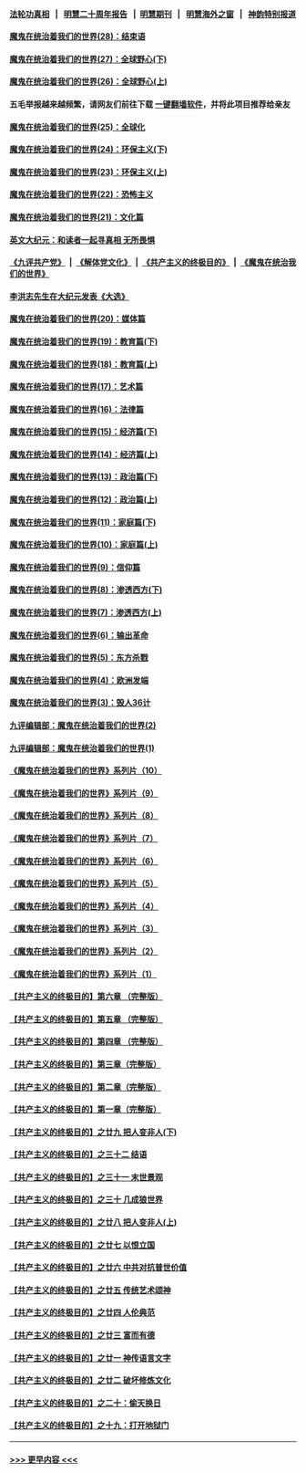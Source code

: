 #### [法轮功真相](https://github.com/gfw-breaker/truth/blob/master/README.md?t=0) &nbsp;&nbsp;|&nbsp;&nbsp; [明慧二十周年报告](https://github.com/gfw-breaker/mh-reports/blob/master/README.md?t=0) &nbsp;&nbsp;|&nbsp;&nbsp;[明慧期刊](https://github.com/gfw-breaker/mh-qikan) &nbsp;&nbsp;|&nbsp;&nbsp; [明慧海外之窗](https://github.com/gfw-breaker/mh-news/blob/master/README.md?t=0) &nbsp;&nbsp;|&nbsp;&nbsp; [神韵特别报道](https://github.com/gfw-breaker/mh-news/blob/master/shenyun.md?t=0)
#### [魔鬼在统治着我们的世界(28)：结束语](../pages/nsc422/n10936246.md?t=06290401) 
#### [魔鬼在统治着我们的世界(27)：全球野心(下)](../pages/nsc422/n10928319.md?t=06290401) 
#### [魔鬼在统治着我们的世界(26)：全球野心(上)](../pages/nsc422/n10900318.md?t=06290401) 
#### 五毛举报越来越频繁，请网友们前往下载 [一键翻墙软件](https://github.com/gfw-breaker/ssr-accounts)，并将此项目推荐给亲友
#### [魔鬼在统治着我们的世界(25)：全球化](../pages/nsc422/n10788205.md?t=06290401) 
#### [魔鬼在统治着我们的世界(24)：环保主义(下)](../pages/nsc422/n10695307.md?t=06290401) 
#### [魔鬼在统治着我们的世界(23)：环保主义(上)](../pages/nsc422/n10688613.md?t=06290401) 
#### [魔鬼在统治着我们的世界(22)：恐怖主义](../pages/nsc422/n10614727.md?t=06290401) 
#### [魔鬼在统治着我们的世界(21)：文化篇](../pages/nsc422/n10597706.md?t=06290401) 
#### [英文大纪元：和读者一起寻真相 无所畏惧](../pages/nsc422/n12542027.md?t=06290401) 
#### [《九评共产党》](https://github.com/begood0513/9ping.md/blob/master/README.md) &nbsp;|&nbsp; [《解体党文化》](../../../../jtdwh.md/blob/master/README.md)  &nbsp;|&nbsp; [《共产主义的终极目的》](../../../../gczydzjmd.md/blob/master/README.md) &nbsp;|&nbsp; [《魔鬼在统治我们的世界》](../../../../mgztzwmdsj.md/blob/master/README.md) 
#### [李洪志先生在大纪元发表《大选》](../pages/nsc422/n12534746.md?t=06290401) 
#### [魔鬼在统治着我们的世界(20)：媒体篇](../pages/nsc422/n10586579.md?t=06290401) 
#### [魔鬼在统治着我们的世界(19)：教育篇(下)](../pages/nsc422/n10564808.md?t=06290401) 
#### [魔鬼在统治着我们的世界(18)：教育篇(上)](../pages/nsc422/n10526970.md?t=06290401) 
#### [魔鬼在统治着我们的世界(17)：艺术篇](../pages/nsc422/n10499093.md?t=06290401) 
#### [魔鬼在统治着我们的世界(16)：法律篇](../pages/nsc422/n10485969.md?t=06290401) 
#### [魔鬼在统治着我们的世界(15)：经济篇(下)](../pages/nsc422/n10469975.md?t=06290401) 
#### [魔鬼在统治着我们的世界(14)：经济篇(上)](../pages/nsc422/n10457370.md?t=06290401) 
#### [魔鬼在统治着我们的世界(13)：政治篇(下)](../pages/nsc422/n10448270.md?t=06290401) 
#### [魔鬼在统治着我们的世界(12)：政治篇(上)](../pages/nsc422/n10444576.md?t=06290401) 
#### [魔鬼在统治着我们的世界(11)：家庭篇(下)](../pages/nsc422/n10440961.md?t=06290401) 
#### [魔鬼在统治着我们的世界(10)：家庭篇(上)](../pages/nsc422/n10435448.md?t=06290401) 
#### [魔鬼在统治着我们的世界(9)：信仰篇](../pages/nsc422/n10432159.md?t=06290401) 
#### [魔鬼在统治着我们的世界(8)：渗透西方(下)](../pages/nsc422/n10429603.md?t=06290401) 
#### [魔鬼在统治着我们的世界(7)：渗透西方(上)](../pages/nsc422/n10426013.md?t=06290401) 
#### [魔鬼在统治着我们的世界(6)：输出革命](../pages/nsc422/n10421536.md?t=06290401) 
#### [魔鬼在统治着我们的世界(5)：东方杀戮](../pages/nsc422/n10417707.md?t=06290401) 
#### [魔鬼在统治着我们的世界(4)：欧洲发端](../pages/nsc422/n10414890.md?t=06290401) 
#### [魔鬼在统治着我们的世界(3)：毁人36计](../pages/nsc422/n10411583.md?t=06290401) 
#### [九评编辑部：魔鬼在统治着我们的世界(2)](../pages/nsc422/n10410036.md?t=06290401) 
#### [九评编辑部：魔鬼在统治着我们的世界(1)](../pages/nsc422/n10406825.md?t=06290401) 
#### [《魔鬼在统治着我们的世界》系列片（10）](../pages/nsc422/n12292670.md?t=06290401) 
#### [《魔鬼在统治着我们的世界》系列片（9）](../pages/nsc422/n12290859.md?t=06290401) 
#### [《魔鬼在统治着我们的世界》系列片（8）](../pages/nsc422/n12287445.md?t=06290401) 
#### [《魔鬼在统治着我们的世界》系列片（7）](../pages/nsc422/n12283425.md?t=06290401) 
#### [《魔鬼在统治着我们的世界》系列片（6）](../pages/nsc422/n12282314.md?t=06290401) 
#### [《魔鬼在统治着我们的世界》系列片（5）](../pages/nsc422/n12281419.md?t=06290401) 
#### [《魔鬼在统治着我们的世界》系列片（4）](../pages/nsc422/n12274024.md?t=06290401) 
#### [《魔鬼在统治着我们的世界》系列片（3）](../pages/nsc422/n12271322.md?t=06290401) 
#### [《魔鬼在统治着我们的世界》系列片（2）](../pages/nsc422/n12269049.md?t=06290401) 
#### [《魔鬼在统治着我们的世界》系列片（1）](../pages/nsc422/n12267575.md?t=06290401) 
#### [【共产主义的终极目的】第六章 （完整版）](../pages/nsc422/n11428913.md?t=06290401) 
#### [【共产主义的终极目的】第五章 （完整版）](../pages/nsc422/n11428912.md?t=06290401) 
#### [【共产主义的终极目的】第四章 （完整版）](../pages/nsc422/n11428907.md?t=06290401) 
#### [【共产主义的终极目的】第三章（完整版）](../pages/nsc422/n11428848.md?t=06290401) 
#### [【共产主义的终极目的】第二章（完整版）](../pages/nsc422/n11428831.md?t=06290401) 
#### [【共产主义的终极目的】第一章（完整版）](../pages/nsc422/n11417651.md?t=06290401) 
#### [【共产主义的终极目的】之廿九 把人变非人(下)](../pages/nsc422/n11344140.md?t=06290401) 
#### [【共产主义的终极目的】之三十二 结语](../pages/nsc422/n11360535.md?t=06290401) 
#### [【共产主义的终极目的】之三十一 末世景观](../pages/nsc422/n11351129.md?t=06290401) 
#### [【共产主义的终极目的】之三十 几成狼世界](../pages/nsc422/n11348280.md?t=06290401) 
#### [【共产主义的终极目的】之廿八 把人变非人(上)](../pages/nsc422/n11340492.md?t=06290401) 
#### [【共产主义的终极目的】之廿七 以恨立国](../pages/nsc422/n11336944.md?t=06290401) 
#### [【共产主义的终极目的】之廿六 中共对抗普世价值](../pages/nsc422/n11324785.md?t=06290401) 
#### [【共产主义的终极目的】之廿五 传统艺术颂神](../pages/nsc422/n11296396.md?t=06290401) 
#### [【共产主义的终极目的】之廿四 人伦典范](../pages/nsc422/n11296397.md?t=06290401) 
#### [【共产主义的终极目的】之廿三 富而有德](../pages/nsc422/n11283598.md?t=06290401) 
#### [【共产主义的终极目的】之廿一 神传语言文字](../pages/nsc422/n11263265.md?t=06290401) 
#### [【共产主义的终极目的】之廿二 破坏修炼文化](../pages/nsc422/n11245728.md?t=06290401) 
#### [【共产主义的终极目的】之二十：偷天换日](../pages/nsc422/n11238846.md?t=06290401) 
#### [【共产主义的终极目的】之十九：打开地狱门](../pages/nsc422/n11206376.md?t=06290401) 

----
#### [ >>> 更早内容 <<< ](../indexes/nsc422-earlier.md)
